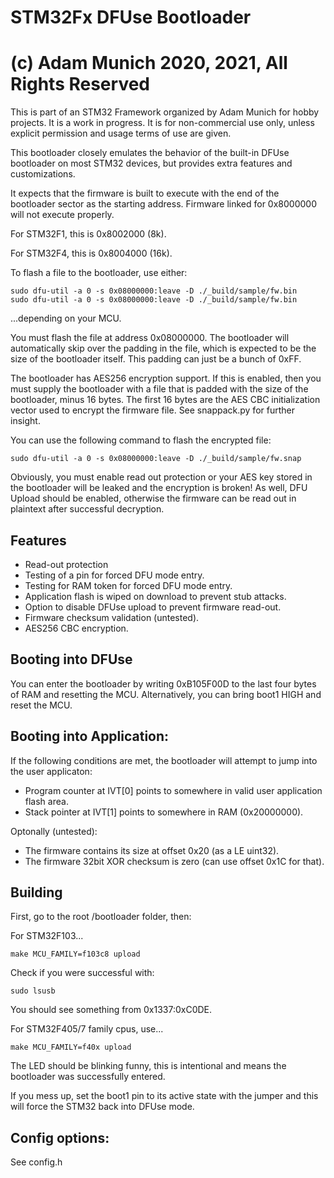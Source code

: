 # STM32Fx DFUse Bootloader
# (c) Adam Munich 2020, 2021, All Rights Reserved

This is part of an STM32 Framework organized by Adam Munich for hobby projects. 
It is a work in progress. It is for non-commercial use only, unless explicit 
permission and usage terms of use are given.

This bootloader closely emulates the behavior of the built-in DFUse bootloader
on most STM32 devices, but provides extra features and customizations.

It expects that the firmware is built to execute with the end of the bootloader
sector as the starting address. Firmware linked for 0x8000000 will not execute 
properly.

For STM32F1, this is 0x8002000 (8k).

For STM32F4, this is 0x8004000 (16k).

To flash a file to the bootloader, use either:

    sudo dfu-util -a 0 -s 0x08000000:leave -D ./_build/sample/fw.bin
    sudo dfu-util -a 0 -s 0x08000000:leave -D ./_build/sample/fw.bin

...depending on your MCU.

You must flash the file at address 0x08000000. The bootloader will automatically 
skip over the padding in the file, which is expected to be the size of the
bootloader itself. This padding can just be a bunch of 0xFF. 

The bootloader has AES256 encryption support. If this is enabled, then you
must supply the bootloader with a file that is padded with the size of the 
bootloader, minus 16 bytes. The first 16 bytes are the AES CBC initialization
vector used to encrypt the firmware file. See snappack.py for further insight.

You can use the following command to flash the encrypted file:

    sudo dfu-util -a 0 -s 0x08000000:leave -D ./_build/sample/fw.snap

Obviously, you must enable read out protection or your AES key stored in the 
bootloader will be leaked and the encryption is broken! As well, DFU Upload 
should be enabled, otherwise the firmware can be read out in plaintext after 
successful decryption.


## Features

* Read-out protection
* Testing of a pin for forced DFU mode entry.
* Testing for RAM token for forced DFU mode entry.
* Application flash is wiped on download to prevent stub attacks.
* Option to disable DFUse upload to prevent firmware read-out.
* Firmware checksum validation (untested).
* AES256 CBC encryption.


## Booting into DFUse

You can enter the bootloader by writing 0xB105F00D to the last four bytes
of RAM and resetting the MCU. Alternatively, you can bring boot1 HIGH and 
reset the MCU.


## Booting into Application:

If the following conditions are met, the bootloader will attempt to jump into
the user applicaton:

 * Program counter at IVT[0] points to somewhere in valid user application flash area.
 * Stack pointer at IVT[1] points to somewhere in RAM (0x20000000).

Optonally (untested):

 * The firmware contains its size at offset 0x20 (as a LE uint32).
 * The firmware 32bit XOR checksum is zero (can use offset 0x1C for that).


## Building

First, go to the root /bootloader folder, then:

For STM32F103...

    make MCU_FAMILY=f103c8 upload
    
Check if you were successful with:

    sudo lsusb

You should see something from 0x1337:0xC0DE. 

For STM32F405/7 family cpus, use...

    make MCU_FAMILY=f40x upload

The LED should be blinking funny, this is intentional and means the 
bootloader was successfully entered.

If you mess up, set the boot1 pin to its active state with the jumper and this 
will force the STM32 back into DFUse mode.


## Config options:

See config.h